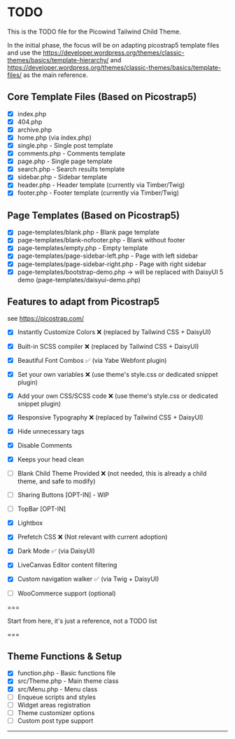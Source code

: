 # TODO

This is the TODO file for the Picowind Tailwind Child Theme.

In the initial phase, the focus will be on adapting picostrap5 template files and use the https://developer.wordpress.org/themes/classic-themes/basics/template-hierarchy/ and https://developer.wordpress.org/themes/classic-themes/basics/template-files/ as the main reference.

## Core Template Files (Based on Picostrap5)

- [x] index.php
- [x] 404.php
- [x] archive.php
- [x] home.php (via index.php)
- [x] single.php - Single post template
- [x] comments.php - Comments template
- [x] page.php - Single page template
- [x] search.php - Search results template
- [x] sidebar.php - Sidebar template
- [x] header.php - Header template (currently via Timber/Twig)
- [x] footer.php - Footer template (currently via Timber/Twig)

## Page Templates (Based on Picostrap5)

- [x] page-templates/blank.php - Blank page template
- [x] page-templates/blank-nofooter.php - Blank without footer
- [x] page-templates/empty.php - Empty template
- [x] page-templates/page-sidebar-left.php - Page with left sidebar
- [x] page-templates/page-sidebar-right.php - Page with right sidebar
- [x] page-templates/bootstrap-demo.php -> will be replaced with DaisyUI 5 demo (page-templates/daisyui-demo.php)

## Features to adapt from Picostrap5

see https://picostrap.com/

- [x] Instantly Customize Colors ❌ (replaced by Tailwind CSS + DaisyUI)
- [x] Built-in SCSS compiler ❌ (replaced by Tailwind CSS + DaisyUI)
- [x] Beautiful Font Combos ✅ (via Yabe Webfont plugin)
- [x] Set your own variables ❌ (use theme's style.css or dedicated snippet plugin)
- [x] Add your own CSS/SCSS code ❌ (use theme's style.css or dedicated snippet plugin)
- [x] Responsive Typography ❌ (replaced by Tailwind CSS + DaisyUI)
- [x] Hide unnecessary tags
- [x] Disable Comments
- [x] Keeps your head clean
- [ ] Blank Child Theme Provided ❌ (not needed, this is already a child theme, and safe to modify)
- [ ] Sharing Buttons [OPT-IN] - WIP
- [ ] TopBar [OPT-IN]
- [x] Lightbox
- [x] Prefetch CSS ❌ (Not relevant with current adoption)
- [x] Dark Mode ✅ (via DaisyUI)
- [x] LiveCanvas Editor content filtering 


- [x] Custom navigation walker ✅ (via Twig + DaisyUI)
- [ ] WooCommerce support (optional)

===

Start from here, it's just a reference, not a TODO list

===


## Theme Functions & Setup

- [x] function.php - Basic functions file
- [x] src/Theme.php - Main theme class
- [x] src/Menu.php - Menu class
- [ ] Enqueue scripts and styles
- [ ] Widget areas registration
- [ ] Theme customizer options
- [ ] Custom post type support

---
